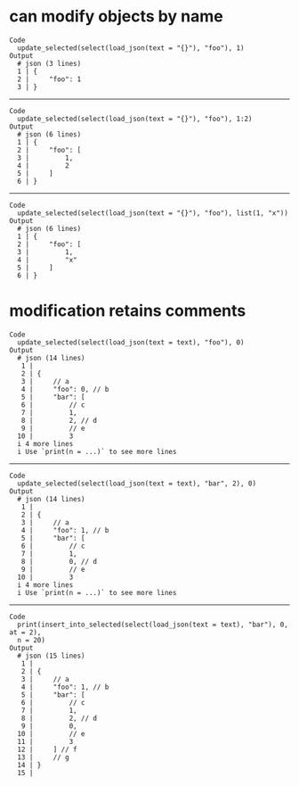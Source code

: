# can modify objects by name

    Code
      update_selected(select(load_json(text = "{}"), "foo"), 1)
    Output
      # json (3 lines)
      1 | {
      2 |     "foo": 1
      3 | }

---

    Code
      update_selected(select(load_json(text = "{}"), "foo"), 1:2)
    Output
      # json (6 lines)
      1 | {
      2 |     "foo": [
      3 |         1,
      4 |         2
      5 |     ]
      6 | }

---

    Code
      update_selected(select(load_json(text = "{}"), "foo"), list(1, "x"))
    Output
      # json (6 lines)
      1 | {
      2 |     "foo": [
      3 |         1,
      4 |         "x"
      5 |     ]
      6 | }

# modification retains comments

    Code
      update_selected(select(load_json(text = text), "foo"), 0)
    Output
      # json (14 lines)
       1 | 
       2 | {
       3 |     // a
       4 |     "foo": 0, // b
       5 |     "bar": [
       6 |         // c
       7 |         1,
       8 |         2, // d
       9 |         // e
      10 |         3
      i 4 more lines
      i Use `print(n = ...)` to see more lines

---

    Code
      update_selected(select(load_json(text = text), "bar", 2), 0)
    Output
      # json (14 lines)
       1 | 
       2 | {
       3 |     // a
       4 |     "foo": 1, // b
       5 |     "bar": [
       6 |         // c
       7 |         1,
       8 |         0, // d
       9 |         // e
      10 |         3
      i 4 more lines
      i Use `print(n = ...)` to see more lines

---

    Code
      print(insert_into_selected(select(load_json(text = text), "bar"), 0, at = 2),
      n = 20)
    Output
      # json (15 lines)
       1 | 
       2 | {
       3 |     // a
       4 |     "foo": 1, // b
       5 |     "bar": [
       6 |         // c
       7 |         1,
       8 |         2, // d
       9 |         0,
      10 |         // e
      11 |         3
      12 |     ] // f
      13 |     // g
      14 | }
      15 |   

